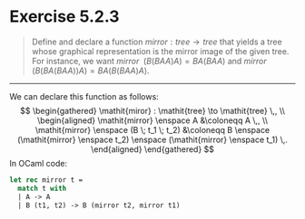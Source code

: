 # Exercise 5.2.3

> Define and declare a function $\mathit{mirror} : \mathit{tree} \to \mathit{tree}$ that yields a tree whose graphical representation is the mirror image of the given tree.
> For instance, we want $\mathit{mirror} \enspace (B(BAA)A) = BA(BAA)$ and $\mathit{mirror} \enspace (B(BA(BAA))A) = BA(B(BAA)A)$.

---

We can declare this function as follows:
$$
  \begin{gathered}
    \mathit{miror} : \mathit{tree} \to \mathit{tree} \,, \\
    \begin{aligned}
      \mathit{mirror} \enspace A
      &\coloneqq
      A \,,
      \\
      \mathit{mirror} \enspace (B \; t_1 \; t_2)
      &\coloneqq
      B \enspace (\mathit{mirror} \enspace t_2) \enspace (\mathit{mirror} \enspace t_1) \,.
    \end{aligned}
  \end{gathered}
$$
In OCaml code:
```ocaml
let rec mirror t =
  match t with
  | A -> A
  | B (t1, t2) -> B (mirror t2, mirror t1)
```
